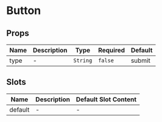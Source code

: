 # Button

## Props

<!-- @vuese:Button:props:start -->
|Name|Description|Type|Required|Default|
|---|---|---|---|---|
|type|-|`String`|`false`|submit|

<!-- @vuese:Button:props:end -->


## Slots

<!-- @vuese:Button:slots:start -->
|Name|Description|Default Slot Content|
|---|---|---|
|default|-|-|

<!-- @vuese:Button:slots:end -->


